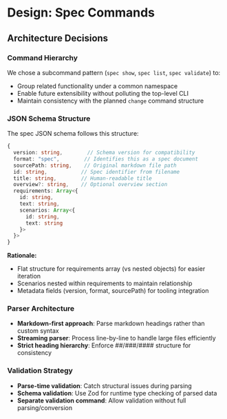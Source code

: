 # Design: Spec Commands

## Architecture Decisions

### Command Hierarchy
We chose a subcommand pattern (`spec show`, `spec list`, `spec validate`) to:
- Group related functionality under a common namespace
- Enable future extensibility without polluting the top-level CLI
- Maintain consistency with the planned `change` command structure

### JSON Schema Structure
The spec JSON schema follows this structure:
```typescript
{
  version: string,        // Schema version for compatibility
  format: "spec",        // Identifies this as a spec document
  sourcePath: string,    // Original markdown file path
  id: string,           // Spec identifier from filename
  title: string,        // Human-readable title
  overview?: string,    // Optional overview section
  requirements: Array<{
    id: string,
    text: string,
    scenarios: Array<{
      id: string,
      text: string
    }>
  }>
}
```

**Rationale:**
- Flat structure for requirements array (vs nested objects) for easier iteration
- Scenarios nested within requirements to maintain relationship
- Metadata fields (version, format, sourcePath) for tooling integration

### Parser Architecture
- **Markdown-first approach**: Parse markdown headings rather than custom syntax
- **Streaming parser**: Process line-by-line to handle large files efficiently
- **Strict heading hierarchy**: Enforce ##/###/#### structure for consistency

### Validation Strategy
- **Parse-time validation**: Catch structural issues during parsing
- **Schema validation**: Use Zod for runtime type checking of parsed data
- **Separate validation command**: Allow validation without full parsing/conversion